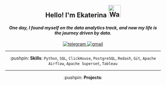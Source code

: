 <h2 align="center">
    Hello! I'm Ekaterina
    <img src="https://raw.githubusercontent.com/nixin72/nixin72/master/wave.gif" 
         alt="Waving hand animated gif"
         height="40"
         width="40" />
</h2>

<h4 align="center">
    <i>One day, I found myself on the data analytics track, and now my life is the journey driven by data.</i>
</h4>

<p align="center">
    <a href="https://t.me/Kateri_Che">
        <img src="https://camo.githubusercontent.com/8f41682a178e57a174d0c6042e9cdb842c6329b24c34b2bf4206c25e933073a9/68747470733a2f2f696d672e736869656c64732e696f2f62616467652f54656c656772616d2d3243413545303f7374796c653d666f722d7468652d6261646765266c6f676f3d74656c656772616d266c6f676f436f6c6f723d7768697465" alt="telegram" />
    </a>
    <a href="https://mail.google.com/mail/u/0/?fs=1&tf=cm&source=mailto&to=kateriche1510@gmail.com">
        <img src="https://camo.githubusercontent.com/316d8f7c978293bb876edbbf72de1cc0a0d18b70d4ba287d4597ee085eda0b61/68747470733a2f2f696d672e736869656c64732e696f2f62616467652f476d61696c2d7265643f6c6f676f3d676d61696c266c6f676f436f6c6f723d7768697465267374796c653d666f722d7468652d6261646765" alt="gmail" />
    </a>
</p>

---

<p align="center">
    :pushpin: <strong>Skills</strong>: 
    <code>Python</code>, 
    <code>SQL</code>, 
    <code>ClickHouse</code>, 
    <code>PostgreSQL</code>, 
    <code>Redash</code>, 
    <code>Git</code>, 
    <code>Apache Airflow</code>, 
    <code>Apache Superset</code>, 
    <code>Tableau</code>
</p>

---

<p align="center">
    :pushpin: <strong>Projects</strong>:
</p>

